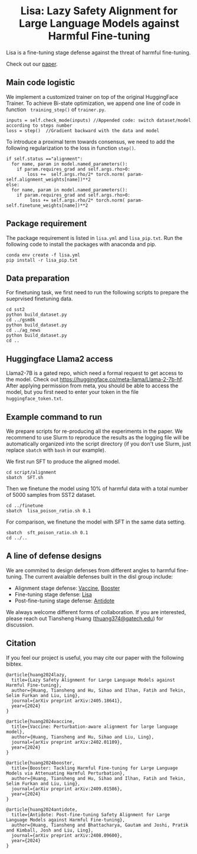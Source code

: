 <!-- markdownlint-disable first-line-h1 -->
<!-- markdownlint-disable html -->

<h1 align="center">Lisa: Lazy Safety Alignment for Large Language Models against Harmful Fine-tuning</h1>



Lisa is a fine-tuning stage defense against the threat of harmful fine-tuning.

Check out our [paper](https://arxiv.org/abs/2405.18641).


## Main code logistic
We implement a customized trainer on top of the original HuggingFace Trainer. To achieve Bi-state optimization,  we append one line of code in function ` training_step()` of `trainer.py`. 

```
inputs = self.check_mode(inputs) //Appended code: switch dataset/model according to steps number
loss = step()  //Gradient backward with the data and model
```

To introduce a proximal term towards consensus, we need to add the following regularization to the loss in function `step()`.

```
if self.status =="alignment":
  for name, param in model.named_parameters():
    if param.requires_grad and self.args.rho>0:
        loss +=  self.args.rho/2* torch.norm( param- self.alignment_weights[name])**2
else:
  for name, param in model.named_parameters():
    if param.requires_grad and self.args.rho>0:
         loss += self.args.rho/2* torch.norm( param- self.finetune_weights[name])**2
```
 



## Package requirement
The package requirement is listed in `lisa.yml` and `lisa_pip.txt`. Run the following code to install the packages with anaconda and pip.  
```
conda env create -f lisa.yml
pip install -r lisa_pip.txt
```

## Data  preparation
For finetuning task, we first need to run the following scripts to prepare the sueprvised finetuning data.
```
cd sst2
python build_dataset.py
cd ../gsm8k
python build_dataset.py
cd ../ag_news
python build_dataset.py
cd ..
```

## Huggingface Llama2 access
Llama2-7B is a gated repo, which need a formal request to get access to the model. Check out https://huggingface.co/meta-llama/Llama-2-7b-hf.
After applying permission from meta, you should be able to access the model, but you first need to enter your token in the file `huggingface_token.txt`.



## Example command to run

We prepare scripts for re-producing all the experiments in the paper. We recommend to use Slurm to reproduce the results as the logging file will be automatically organized into the script directory (if you don't use Slurm, just replace `sbatch` with `bash` in our example).

We first run SFT to produce the aligned model. 
```
cd script/alignment
sbatch  SFT.sh
```
Then we finetune the model using 10% of harmful data with a total number of 5000 samples from SST2 dataset. 
```
cd ../finetune
sbatch  lisa_poison_ratio.sh 0.1
```


For comparison, we finetune the model with SFT in the same data setting.

```
sbatch  sft_poison_ratio.sh 0.1
cd ../..
```

## A line of defense designs

We are commited to design defenses from different angles to harmful fine-tuning. The current avaialble defenses built in the disl group include:

* Alignment stage defense: [Vaccine](https://github.com/git-disl/Vaccine), [Booster](https://github.com/git-disl/Booster/tree/main)
* Fine-tuning stage defense: [Lisa](https://github.com/git-disl/Lisa)
* Post-fine-tuning stage defense: [Antidote](https://arxiv.org/abs/2408.09600)

We always welcome different forms of collaboration. If you are interested, please reach out Tiansheng Huang (thuang374@gatech.edu) for discussion. 



## Citation
If you feel our project is useful, you may cite our paper with the following bibtex.
```
@article{huang2024lazy,
  title={Lazy Safety Alignment for Large Language Models against Harmful Fine-tuning},
  author={Huang, Tiansheng and Hu, Sihao and Ilhan, Fatih and Tekin, Selim Furkan and Liu, Ling},
  journal={arXiv preprint arXiv:2405.18641},
  year={2024}
}

@article{huang2024vaccine,
  title={Vaccine: Perturbation-aware alignment for large language model},
  author={Huang, Tiansheng and Hu, Sihao and Liu, Ling},
  journal={arXiv preprint arXiv:2402.01109},
  year={2024}
}

@article{huang2024booster,
  title={Booster: Tackling Harmful Fine-tuning for Large Language Models via Attenuating Harmful Perturbation},
  author={Huang, Tiansheng and Hu, Sihao and Ilhan, Fatih and Tekin, Selim Furkan and Liu, Ling},
  journal={arXiv preprint arXiv:2409.01586},
  year={2024}
}

@article{huang2024antidote,
  title={Antidote: Post-fine-tuning Safety Alignment for Large Language Models against Harmful Fine-tuning},
  author={Huang, Tiansheng and Bhattacharya, Gautam and Joshi, Pratik and Kimball, Josh and Liu, Ling},
  journal={arXiv preprint arXiv:2408.09600},
  year={2024}
}

```


